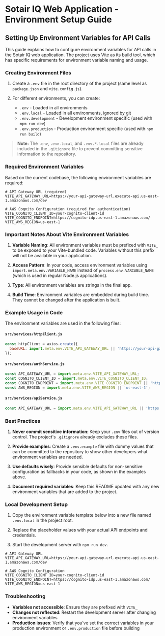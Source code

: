 # Sotair IQ Web Application - Environment Setup Guide

## Setting Up Environment Variables for API Calls

This guide explains how to configure environment variables for API calls in the Sotair IQ web application. The project uses Vite as its build tool, which has specific requirements for environment variable naming and usage.

### Creating Environment Files

1. Create a `.env` file in the root directory of the project (same level as `package.json` and `vite.config.js`).

2. For different environments, you can create:
   - `.env` - Loaded in all environments
   - `.env.local` - Loaded in all environments, ignored by git
   - `.env.development` - Development environment specific (used with `npm run dev`)
   - `.env.production` - Production environment specific (used with `npm run build`)

> **Note:** The `.env`, `.env.local`, and `.env.*.local` files are already included in the `.gitignore` file to prevent committing sensitive information to the repository.

### Required Environment Variables

Based on the current codebase, the following environment variables are required:

```
# API Gateway URL (required)
VITE_API_GATEWAY_URL=https://your-api-gateway-url.execute-api.us-east-1.amazonaws.com/dev

# AWS Cognito Configuration (required for authentication)
VITE_COGNITO_CLIENT_ID=your-cognito-client-id
VITE_COGNITO_ENDPOINT=https://cognito-idp.us-east-1.amazonaws.com/
VITE_AWS_REGION=us-east-1
```

### Important Notes About Vite Environment Variables

1. **Variable Naming**: All environment variables must be prefixed with `VITE_` to be exposed to your Vite-bundled code. Variables without this prefix will not be available in your application.

2. **Access Pattern**: In your code, access environment variables using `import.meta.env.VARIABLE_NAME` instead of `process.env.VARIABLE_NAME` (which is used in regular Node.js applications).

3. **Type**: All environment variables are strings in the final app.

4. **Build Time**: Environment variables are embedded during build time. They cannot be changed after the application is built.

### Example Usage in Code

The environment variables are used in the following files:

#### `src/services/httpClient.js`

```javascript
const httpClient = axios.create({
  baseURL: import.meta.env.VITE_API_GATEWAY_URL || 'https://your-api-gateway-url.execute-api.us-east-1.amazonaws.com/dev'
});
```

#### `src/services/authService.js`

```javascript
const API_GATEWAY_URL = import.meta.env.VITE_API_GATEWAY_URL;
const COGNITO_CLIENT_ID = import.meta.env.VITE_COGNITO_CLIENT_ID;
const COGNITO_ENDPOINT = import.meta.env.VITE_COGNITO_ENDPOINT || 'https://cognito-idp.us-east-1.amazonaws.com/';
const AWS_REGION = import.meta.env.VITE_AWS_REGION || 'us-east-1';
```

#### `src/services/apiService.js`

```javascript
const API_GATEWAY_URL = import.meta.env.VITE_API_GATEWAY_URL || 'https://your-api-gateway-url.execute-api.us-east-1.amazonaws.com/dev';
```

### Best Practices

1. **Never commit sensitive information**: Keep your `.env` files out of version control. The project's `.gitignore` already excludes these files.

2. **Provide examples**: Create a `.env.example` file with dummy values that can be committed to the repository to show other developers what environment variables are needed.

3. **Use defaults wisely**: Provide sensible defaults for non-sensitive configuration as fallbacks in your code, as shown in the examples above.

4. **Document required variables**: Keep this README updated with any new environment variables that are added to the project.

### Local Development Setup

1. Copy the environment variable template below into a new file named `.env.local` in the project root.

2. Replace the placeholder values with your actual API endpoints and credentials.

3. Start the development server with `npm run dev`.

```
# API Gateway URL
VITE_API_GATEWAY_URL=https://your-api-gateway-url.execute-api.us-east-1.amazonaws.com/dev

# AWS Cognito Configuration
VITE_COGNITO_CLIENT_ID=your-cognito-client-id
VITE_COGNITO_ENDPOINT=https://cognito-idp.us-east-1.amazonaws.com/
VITE_AWS_REGION=us-east-1
```

### Troubleshooting

- **Variables not accessible**: Ensure they are prefixed with `VITE_`
- **Changes not reflected**: Restart the development server after changing environment variables
- **Production issues**: Verify that you've set the correct variables in your production environment or `.env.production` file before building